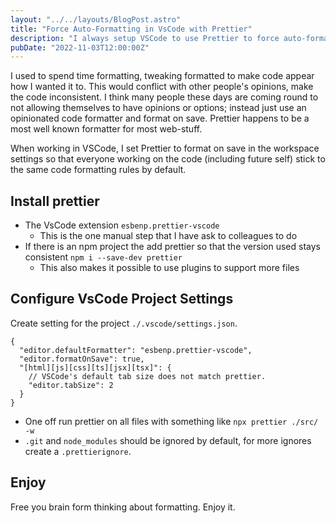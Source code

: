 ```yaml
---
layout: "../../layouts/BlogPost.astro"
title: "Force Auto-Formatting in VsCode with Prettier"
description: "I always setup VSCode to use Prettier to force auto-format all our js/web code at work, these are my setup notes."
pubDate: "2022-11-03T12:00:00Z"
---
```


I used to spend time formatting, tweaking formatted to make code appear how I wanted it to.
This would conflict with other people's opinions, make the code inconsistent.
I think many people these days are coming round to not allowing themselves to have opinions or options; instead just use an opinionated code formatter and format on save.
Prettier happens to be a most well known formatter for most web-stuff.

When working in VSCode, I set Prettier to format on save in the workspace settings so that everyone working on the code (including future self) stick to the same code formatting rules by default.

## Install prettier

- The VsCode extension `esbenp.prettier-vscode`
  - This is the one manual step that I have ask to colleagues to do
- If there is an npm project the add prettier so that the version used stays consistent `npm i --save-dev prettier`
  - This also makes it possible to use plugins to support more files

## Configure VsCode Project Settings

Create setting for the project `./.vscode/settings.json`.

```jsonc
{
  "editor.defaultFormatter": "esbenp.prettier-vscode",
  "editor.formatOnSave": true,
  "[html][js][css][ts][jsx][tsx]": {
    // VSCode's default tab size does not match prettier.
    "editor.tabSize": 2
  }
}
```

- One off run prettier on all files with something like `npx prettier ./src/ -w`
- `.git` and `node_modules` should be ignored by default, for more ignores create a `.prettierignore`.

## Enjoy

Free you brain form thinking about formatting. Enjoy it.
